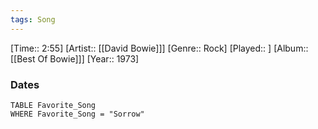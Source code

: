```yaml
---
tags: Song  
---
```

[Time:: 2:55]
[Artist:: [[David Bowie]]]
[Genre:: Rock]
[Played:: ]
[Album:: [[Best Of Bowie]]]
[Year:: 1973]
### Dates
````dataview
TABLE Favorite_Song
WHERE Favorite_Song = "Sorrow"
````